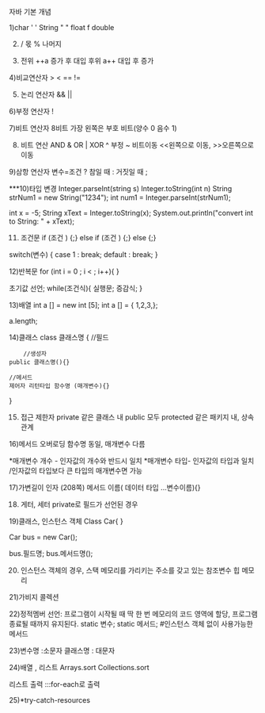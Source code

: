 
자바 기본 개념

1)char ' '
  String " "
  float f
  double

2)  / 몫
   % 나머지

3) 전위 ++a  증가 후 대입
    후위 a++  대입 후 증가

4)비교연산자 > < == !=

5) 논리 연산자 &&   ||

6)부정 연산자 !

7)비트 연산자 8비트
가장 왼쪽은 부호 비트(양수 0 음수 1)

8) 비트 연산
AND &
OR |
XOR  ^
부정 ~
비트이동 <<왼쪽으로 이동,  >>오른쪽으로 이동

9)삼항 연산자
변수=조건 ? 참일 때 : 거짓일 때 ;

***10)타입 변경  Integer.parseInt(string s)  Integer.toString(int n)
String strNum1 = new String("1234");
int num1 = Integer.parseInt(strNum1);

int x = -5;
String xText = Integer.toString(x);
System.out.println("convert int to String: " + xText);


11) 조건문
if (조건 ) {;}
else if (조건 ) {;}
else {;}

switch(변수) {
	case 1 : break;
	default : break;
}

12)반복문 
for (int i = 0 ; i < ; i++){
}



초기값 선언;
while(조건식){
	실행문;
	증감식;
}

13)배열
int a [] = new int [5];
int a [] = { 1,2,3,};

a.length;


14)클래스
class 클래스명 {
	//필드

      	//생성자
	public 클래스명(){}

	//메서드
	제어자 리턴타입 함수명 (매개변수){}

}

15) 접근 제한자 
private 같은 클래스 내
public 모두
protected 같은 패키지 내, 상속관계

16)메서드 오버로딩 
함수명 동일, 매개변수 다름

*매개변수 개수 - 인자값의 개수와 반드시 일치
*매개변수 타입- 인자값의 타입과 일치 /인자값의 타입보다 큰 타입의 매개변수면 가능

17)가변길이 인자 (208쪽)
메서드 이름( 데이터 타입 ...변수이름){}

18) 게터, 세터
private로 필드가 선언된 경우

19)클래스, 인스턴스 객체
Class Car{
}

Car bus = new Car();

bus.필드명;
bus.메서드명();

20) 인스턴스 객체의 경우, 
스택   메모리를 가리키는 주소를 갖고 있는 참조변수
힙     메모리

21)가비지 콜렉션

22)정적멤버 선언: 프로그램이 시작될 때 딱 한 번 메모리의 코드 영역에 할당, 
 	          프로그램 종료될 때까지 유지된다.
static 변수;
static 메서드;          #인스턴스 객체 없이 사용가능한 메서드

23)변수명 :소문자
    클래스명 : 대문자


24)배열 ,      리스트 
Arrays.sort  Collections.sort

리스트 출력 :::for-each로 출력

25)*try-catch-resources 

